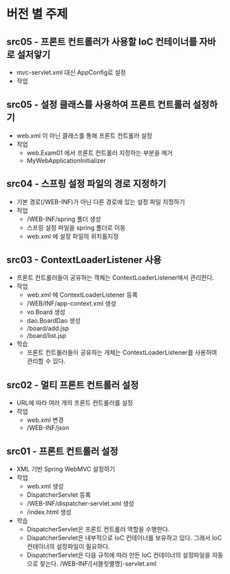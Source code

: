 # 버전 별 주제

## src05 - 프론트 컨트롤러가 사용할 IoC 컨테이너를 자바로 설저앟기
- mvc-servlet.xml 대신 AppConfig로 설정
- 작업

## src05 - 설정 클래스를 사용하여 프론트 컨트롤러 설정하기
 - web.xml 이 아닌 클래스를 통해 프론트 컨트롤러 설정
 - 작업
    - web.Exam01 에서 프론트 컨트롤러 지정하는 부분을 제거
    - MyWebApplicationInitializer
 
## src04 - 스프링 설정 파일의 경로 지정하기
 - 기본 경로(/WEB-INF)가 아닌 다른 경로에 있는 설정 파일 지정하기
 - 작업
    - /WEB-INF/spring 폴더 생성
    - 스프링 설정 파일을 spring 폴더로 이동
    - web.xml 에 설정 파일의 위치를지정
    
## src03 - ContextLoaderListener 사용
- 프론트 컨트롤러들이 공유하는 객체는 ContextLoaderListener에서 관리한다.
- 작업
    - web.xml 에 ContextLoaderListener 등록
    - /WEB/INF/app-context.xml 생성
    - vo.Board 생성
    - dao.BoardDao 생성
    - /board/add.jsp
    - /board/list.jsp
- 학습
    - 프론트 컨트롤러들이 공유하는 개체는 ContextLoaderListener를 사용하여 관리할 수 있다.

## src02 - 멀티 프론트 컨트롤러 설정
- URL에 따라 여러 개의 프론트 컨트롤러를 설정
- 작업
  - web.xml 변경
  - /WEB-INF/json

## src01 - 프론트 컨트롤러 설정
- XML 기반 Spring WebMVC 설정하기
- 작업
  - web.xml 생성
  - DispatcherServlet 등록
  - /WEB-INF/dispatcher-servlet.xml 생성
  - /index.html 생성
- 학습
  - DispatcherServlet은 프론트 컨트롤러 역할을 수행한다.
  - DispatcherServlet은 내부적으로 IoC 컨테이너를 보유하고 있다.
        그래서 IoC 컨테이너의 설정파일이 필요하다.
  - DispatcherServlet은 다음 규칙에 따라 만든 IoC 컨테이너의 설정파일을 자동으로 찾는다.
        /WEB-INF/[서블릿별명]-servlet.xml
        
